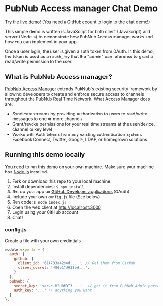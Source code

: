 # PubNub Access manager Chat Demo

[Try the live demo!](https://pubnub-pam-chat.herokuapp.com/)
(You need a GitHub ccount to login to the chat demo!)

This simple demo is written is JavaScript for both client (JavaScript) and server (Node.js) to demonstrate how PubNub Access manager works and how you can implement in your app.

Once a user login, the user is given a auth token from OAuth. In this demo, the token is used as an `auth_key` that the "admin" can reference to grant a read/write permission to the user.


## What is PubNub Access manager?

[PubNub Access Manager](https://www.pubnub.com/docs/web-javascript/pam-security) extends PubNub's existing security framework by allowing developers to create and enforce secure access to channels throughout the PubNub Real Time Network. What Access Manager does are:

- Syndicate streams by providing authorization to users to read/write messages to one or more channels
- Grant/revoke permissions for your real time streams at the user/device, channel or key level
- Works with Auth tokens from any existing authentication system: Facebook Connect, Twitter, Google, LDAP, or homegrown solutions



## Running this demo locally

You need to run this demo on your own machine. Make sure your machine has [Node.js](https://nodejs.org/) installed.

1. Fork or download this repo to your local machine.
2. Install dependencies: `$ npm install`
3. Set up your app on [GitHub Developer applications](https://github.com/settings/applications/) (OAuth)
4. Include your own `config.js` file (See below)
5. Run code: `$ node index.js`
6. Open the web client at [http://localhost:3000](http://localhost:3000)
7. Login using your GitHub account
8. Chat!


### config.js

Create a file with  your own credintials:

```javascript
module.exports = {
  auth: {
    github: {
      client_id: '614733a4294d....', // Get them from GitHub
      client_secret: '486e17d613bd...',
    }
  },
  pubnub: {
    secret_key: 'sec-c-M2U0NDI3....', // get it from PubNub Admin portal
    auth_key: '...' // anything you want
  }
};
```